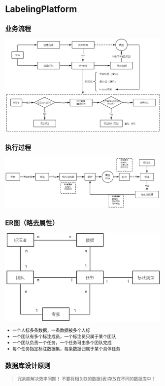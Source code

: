 # LabelingPlatform 

## 业务流程
![](imgs/process.png)

## 执行过程
![](imgs/dataflow.png)

## ER图（略去属性）
![](imgs/er.png)
* 一个人标多条数据，一条数据被多个人标
* 一个团队有多个标注成员，一个标注员只属于某个团队
* 一个团队负责一个任务，一个任务可由多个团队完成
* 每个任务指定标注数据集，每条数据归属于某个具体任务

## 数据库设计原则
> 冗余能解决效率问题！
> 不要将相关联的数据(表)存放在不同的数据库中！
